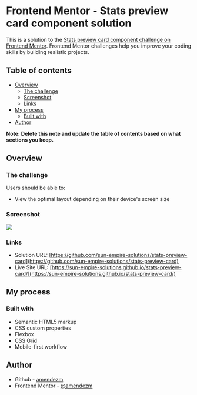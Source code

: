 # Frontend Mentor - Stats preview card component solution

This is a solution to the [Stats preview card component challenge on Frontend Mentor](https://www.frontendmentor.io/challenges/stats-preview-card-component-8JqbgoU62). Frontend Mentor challenges help you improve your coding skills by building realistic projects.

## Table of contents

- [Overview](#overview)
  - [The challenge](#the-challenge)
  - [Screenshot](#screenshot)
  - [Links](#links)
- [My process](#my-process)
  - [Built with](#built-with)
- [Author](#author)

**Note: Delete this note and update the table of contents based on what sections you keep.**

## Overview

### The challenge

Users should be able to:

- View the optimal layout depending on their device's screen size

### Screenshot

![](./design/desktop-design.jpg)

### Links

- Solution URL: [https://github.com/sun-empire-solutions/stats-preview-card](https://github.com/sun-empire-solutions/stats-preview-card)
- Live Site URL: [https://sun-empire-solutions.github.io/stats-preview-card/](https://sun-empire-solutions.github.io/stats-preview-card/)

## My process

### Built with

- Semantic HTML5 markup
- CSS custom properties
- Flexbox
- CSS Grid
- Mobile-first workflow

## Author

- Github - [amendezm](https://github.com/amendezm)
- Frontend Mentor - [@amendezm](https://www.frontendmentor.io/profile/amendezm)
